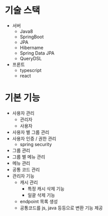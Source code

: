 # 기술 스택
- 서버
  - Java8
  - SpringBoot
  - JPA
  - Hibername
  - Spring Data JPA
  - QueryDSL
- 프론트
  - typescript
  - react

# 기본 기능
- 사용자 관리
  - 관리자
  - 사용자
- 사용자 별 그룹 관리
- 사용자 인증 / 권한 관리
  - spring security
- 그룹 관리
- 그룹 별 메뉴 관리
- 메뉴 관리
- 공통 코드 관리
- 관리자 기능
  - 캐시 관리
    - 특정 캐시 삭제 기능
    - 일괄 삭제 기능
  - endpoint 목록 생성
  - 공통코드를 js, java 등등으로 변환 기능 제공
  
